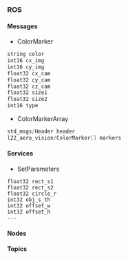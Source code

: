 

### ROS

#### Messages
 - ColorMarker
```cpp
string color
int16 cx_img
int16 cy_img
float32 cx_cam
float32 cy_cam
float32 cz_cam
float32 size1
float32 size2
int16 type
```
 - ColorMarkerArray
```cpp
std_msgs/Header header
l22_aero_vision/ColorMarker[] markers
```
#### Services
 - SetParameters
```
float32 rect_s1
float32 rect_s2
float32 circle_r
int32 obj_s_th
int32 offset_w
int32 offset_h
---
```

#### Nodes

#### Topics


#### 